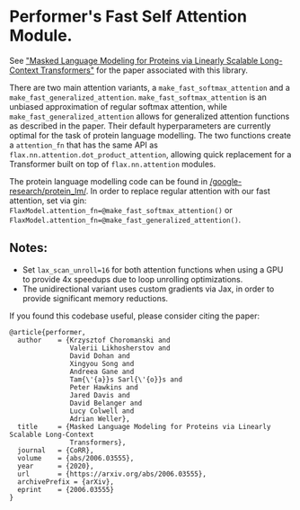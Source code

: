 # Performer's Fast Self Attention Module.

See ["Masked Language Modeling for Proteins via Linearly Scalable Long-Context Transformers"](https://arxiv.org/abs/2006.03555) for the paper associated with this library.

There are two main attention variants, a `make_fast_softmax_attention` and a `make_fast_generalized_attention`. `make_fast_softmax_attention` is an unbiased approximation of regular softmax attention, while `make_fast_generalized_attention` allows for generalized attention functions as described in the paper. Their default hyperparameters are currently optimal for the task of protein language modelling. The two functions create a `attention_fn` that has the same API as `flax.nn.attention.dot_product_attention`, allowing quick replacement for a Transformer built on top of `flax.nn.attention` modules.

The protein language modelling code can be found in [/google-research/protein_lm/](https://github.com/google-research/google-research/tree/master/protein_lm). In order to replace regular attention with our fast attention, set via gin: `FlaxModel.attention_fn=@make_fast_softmax_attention()` or `FlaxModel.attention_fn=@make_fast_generalized_attention()`.


## Notes:

* Set `lax_scan_unroll=16` for both attention functions when using a GPU to provide 4x speedups due to loop unrolling optimizations.
* The unidirectional variant uses custom gradients via Jax, in order to provide significant memory reductions.

If you found this codebase useful, please consider citing the paper:

```
@article{performer,
  author    = {Krzysztof Choromanski and
               Valerii Likhosherstov and
               David Dohan and
               Xingyou Song and
               Andreea Gane and
               Tam{\'{a}}s Sarl{\'{o}}s and
               Peter Hawkins and
               Jared Davis and
               David Belanger and
               Lucy Colwell and
               Adrian Weller},
  title     = {Masked Language Modeling for Proteins via Linearly Scalable Long-Context
               Transformers},
  journal   = {CoRR},
  volume    = {abs/2006.03555},
  year      = {2020},
  url       = {https://arxiv.org/abs/2006.03555},
  archivePrefix = {arXiv},
  eprint    = {2006.03555}
}
```

